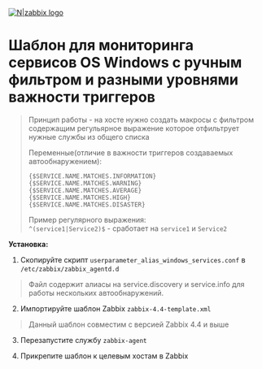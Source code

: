 [![N|zabbix logo](https://avatars1.githubusercontent.com/u/4561226?s=200&v=4)](https://www.zabbix.com/)
# Шаблон для мониторинга сервисов OS Windows с ручным фильтром и разными уровнями важности триггеров

> Принцип работы - на хосте нужно создать макросы с фильтром содержащим регульярное выражение которое отфильтрует нужные службы из общего списка  
>  
> Переменные(отличие в важности триггеров создаваемых автообнаружением):  
>  
> `{$SERVICE.NAME.MATCHES.INFORMATION}`  
> `{$SERVICE.NAME.MATCHES.WARNING}`  
> `{$SERVICE.NAME.MATCHES.AVERAGE}`  
> `{$SERVICE.NAME.MATCHES.HIGH}`  
> `{$SERVICE.NAME.MATCHES.DISASTER}`  
>  
> Пример регулярного выражения:  
> `^(service1|Service2)$` - сработает на `service1` и `Service2`  


**Установка:**

 1. Скопируйте скрипт `userparameter_alias_windows_services.conf` в `/etc/zabbix/zabbix_agentd.d`

> Файл содержит алиасы на service.discovery и service.info для работы нескольких автообнаружений.

 2. Импортируйте шаблон Zabbix `zabbix-4.4-template.xml`

> Данный шаблон совместим с версией Zabbix 4.4 и выше

 3. Перезапустите службу `zabbix-agent`

 4. Прикрепите шаблон к целевым хостам в Zabbix
